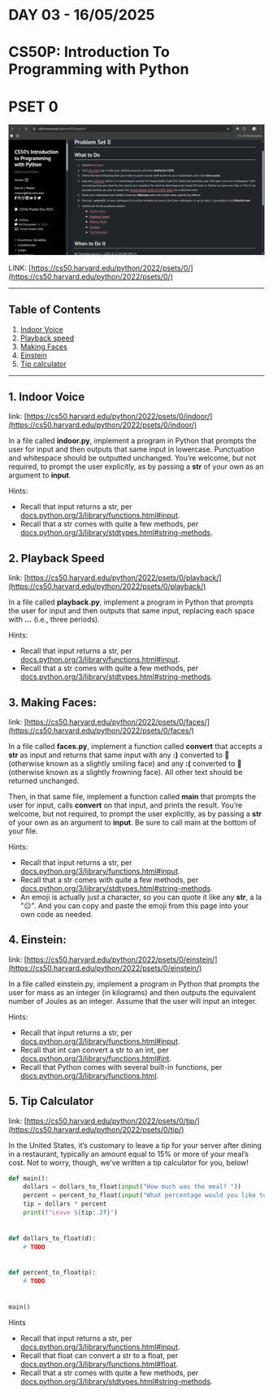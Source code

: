 # **DAY 03 - 16/05/2025**

# **CS50P: Introduction To Programming with Python**

# PSET 0
![Pset0](pset0.png)

LINK: [https://cs50.harvard.edu/python/2022/psets/0/](https://cs50.harvard.edu/python/2022/psets/0/)
 
 ---

## Table of Contents
1. [Indoor Voice](#1-indoor-voice)
2. [Playback speed](#2-playback-speed)
3. [Making Faces](#3-making-faces)
4. [Einstein](#4-einstein)
5. [Tip calculator](#5-tip-calculator)

---

## 1. Indoor Voice
link: [https://cs50.harvard.edu/python/2022/psets/0/indoor/](https://cs50.harvard.edu/python/2022/psets/0/indoor/)

In a file called **indoor.py**, implement a program in Python that prompts the user for input and then outputs that same input in lowercase. Punctuation and whitespace should be outputted unchanged. You’re welcome, but not required, to prompt the user explicitly, as by passing a **str** of your own as an argument to **input**.

Hints:
 - Recall that input returns a str, per [docs.python.org/3/library/functions.html#input](docs.python.org/3/library/functions.html#input).
 - Recall that a str comes with quite a few methods, per [docs.python.org/3/library/stdtypes.html#string-methods](docs.python.org/3/library/stdtypes.html#string-methods).

## 2. Playback Speed
link: [https://cs50.harvard.edu/python/2022/psets/0/playback/](https://cs50.harvard.edu/python/2022/psets/0/playback/)

In a file called **playback.py**, implement a program in Python that prompts the user for input and then outputs that same input, replacing each space with **...** (i.e., three periods).

Hints:
 - Recall that input returns a str, per [docs.python.org/3/library/functions.html#input](docs.python.org/3/library/functions.html#input).
 - Recall that a str comes with quite a few methods, per [docs.python.org/3/library/stdtypes.html#string-methods](docs.python.org/3/library/stdtypes.html#string-methods).

## 3. Making Faces:
link: [https://cs50.harvard.edu/python/2022/psets/0/faces/](https://cs50.harvard.edu/python/2022/psets/0/faces/)

In a file called **faces.py**, implement a function called **convert** that accepts a **str** as input and returns that same input with any **:)** converted to 🙂 (otherwise known as a slightly smiling face) and any **:(** converted to 🙁 (otherwise known as a slightly frowning face). All other text should be returned unchanged.

Then, in that same file, implement a function called **main** that prompts the user for input, calls **convert** on that input, and prints the result. You’re welcome, but not required, to prompt the user explicitly, as by passing a **str** of your own as an argument to **input**. Be sure to call main at the bottom of your file.

Hints:
 - Recall that input returns a str, per [docs.python.org/3/library/functions.html#input](docs.python.org/3/library/functions.html#input).
 - Recall that a str comes with quite a few methods, per [docs.python.org/3/library/stdtypes.html#string-methods](docs.python.org/3/library/stdtypes.html#string-methods).
 - An emoji is actually just a character, so you can quote it like any **str**, a la "😐". And you can copy and paste the emoji from this page into your own code as needed.

## 4. Einstein:
link: [https://cs50.harvard.edu/python/2022/psets/0/einstein/](https://cs50.harvard.edu/python/2022/psets/0/einstein/)

In a file called einstein.py, implement a program in Python that prompts the user for mass as an integer (in kilograms) and then outputs the equivalent number of Joules as an integer. Assume that the user will input an integer.

Hints:
 - Recall that input returns a str, per [docs.python.org/3/library/functions.html#input](docs.python.org/3/library/functions.html#input).
 - Recall that int can convert a str to an int, per [docs.python.org/3/library/functions.html#int](docs.python.org/3/library/functions.html#int).
 - Recall that Python comes with several built-in functions, per [docs.python.org/3/library/functions.html](docs.python.org/3/library/functions.html).

## 5. Tip Calculator
link: [https://cs50.harvard.edu/python/2022/psets/0/tip/](https://cs50.harvard.edu/python/2022/psets/0/tip/)

In the United States, it’s customary to leave a tip for your server after dining in a restaurant, typically an amount equal to 15% or more of your meal’s cost. Not to worry, though, we’ve written a tip calculator for you, below!

```python
def main():
    dollars = dollars_to_float(input("How much was the meal? "))
    percent = percent_to_float(input("What percentage would you like to tip? "))
    tip = dollars * percent
    print(f"Leave ${tip:.2f}")


def dollars_to_float(d):
    # TODO


def percent_to_float(p):
    # TODO


main()
```

Hints
 - Recall that input returns a str, per [docs.python.org/3/library/functions.html#input](docs.python.org/3/library/functions.html#input).
 - Recall that float can convert a str to a float, per [docs.python.org/3/library/functions.html#float](docs.python.org/3/library/functions.html#float).
 - Recall that a str comes with quite a few methods, per [docs.python.org/3/library/stdtypes.html#string-methods](docs.python.org/3/library/stdtypes.html#string-methods).